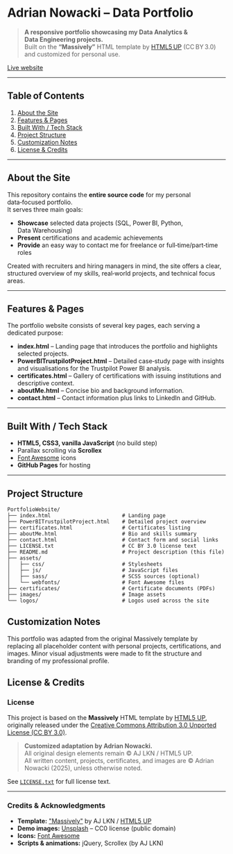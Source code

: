 # Adrian Nowacki – Data Portfolio

> **A responsive portfolio showcasing my Data Analytics & Data Engineering projects.**  
> Built on the **“Massively”** HTML template by [HTML5 UP](https://html5up.net/) (CC BY 3.0) and customized for personal use.

[Live website](https://nowackiadrian.github.io/PortfolioWebsite/)

---

## Table of Contents
1. [About the Site](#about-the-site)  
2. [Features &amp; Pages](#features--pages)  
3. [Built With / Tech Stack](#built-with--tech-stack)  
4. [Project Structure](#project-structure)  
5. [Customization Notes](#customization-notes)  
6. [License &amp; Credits](#license--credits)

---

## About the Site

This repository contains the **entire source code** for my personal data‑focused portfolio.  
It serves three main goals:

- **Showcase** selected data projects (SQL, Power BI, Python, Data Warehousing)  
- **Present** certifications and academic achievements  
- **Provide** an easy way to contact me for freelance or full‑time/part‑time roles

Created with recruiters and hiring managers in mind, the site offers a clear, structured overview of my skills, real‑world projects, and technical focus areas.

---

## Features & Pages

The portfolio website consists of several key pages, each serving a dedicated purpose:

- **index.html** – Landing page that introduces the portfolio and highlights selected projects.  
- **PowerBITrustpilotProject.html** – Detailed case‑study page with insights and visualisations for the Trustpilot Power BI analysis.  
- **certificates.html** – Gallery of certifications with issuing institutions and descriptive context.  
- **aboutMe.html** – Concise bio and background information.  
- **contact.html** – Contact information plus links to LinkedIn and GitHub.

---

## Built With / Tech Stack

- **HTML5, CSS3, vanilla JavaScript** (no build step)  
- Parallax scrolling via **Scrollex**  
- [Font Awesome](https://fontawesome.com/) icons  
- **GitHub Pages** for hosting

---

## Project Structure

```text
PortfolioWebsite/
├── index.html                       # Landing page
├── PowerBITrustpilotProject.html    # Detailed project overview
├── certificates.html                # Certificates listing
├── aboutMe.html                     # Bio and skills summary
├── contact.html                     # Contact form and social links
├── LICENSE.txt                      # CC BY 3.0 license text
├── README.md                        # Project description (this file)
├── assets/
│   ├── css/                         # Stylesheets
│   ├── js/                          # JavaScript files
│   ├── sass/                        # SCSS sources (optional)
│   └── webfonts/                    # Font Awesome files
├── certificates/                    # Certificate documents (PDFs)
├── images/                          # Image assets
└── logos/                           # Logos used across the site
```

## Customization Notes

This portfolio was adapted from the original Massively template by replacing all placeholder content with personal projects, certifications, and images. Minor visual adjustments were made to fit the structure and branding of my professional profile.

## License & Credits

### License

This project is based on the **Massively** HTML template by [HTML5 UP](https://html5up.net/massively), originally released under the [Creative Commons Attribution 3.0 Unported License (CC BY 3.0)](https://creativecommons.org/licenses/by/3.0/).

> **Customized adaptation by Adrian Nowacki.**  
> All original design elements remain © AJ LKN / HTML5 UP.  
> All written content, projects, certificates, and images are © Adrian Nowacki (2025), unless otherwise noted.

See [`LICENSE.txt`](LICENSE.txt) for full license text.

---

### Credits & Acknowledgments

- **Template:** ["Massively"](https://html5up.net/massively) by AJ LKN / [HTML5 UP](https://html5up.net)
- **Demo images:** [Unsplash](https://unsplash.com/) – CC0 license (public domain)
- **Icons:** [Font Awesome](https://fontawesome.com/)
- **Scripts & animations:** jQuery, Scrollex (by AJ LKN)

